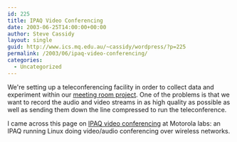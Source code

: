 ```yaml
---
id: 225
title: IPAQ Video Conferencing
date: 2003-06-25T14:00:00+00:00
author: Steve Cassidy
layout: single
guid: http://www.ics.mq.edu.au/~cassidy/wordpress/?p=225
permalink: /2003/06/ipaq-video-conferencing/
categories:
  - Uncategorized
---
```

We're setting up a teleconferencing facility in order to collect data and experiment within our [meeting room project](). One of the problems is that we want to record the audio and video streams in as high quality as possible as well as sending them down the line compressed to run the teleconference. 

I came across this page on [IPAQ video conferencing](http://internet2.motlabs.com/ipaq/index.htm) at Motorola labs: an IPAQ running Linux doing video/audio conferencing over wireless networks.
